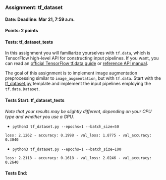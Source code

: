 ### Assignment: tf_dataset
#### Date: Deadline: Mar 21, 7:59 a.m.
#### Points: 2 points
#### Tests: tf_dataset_tests

In this assignment you will familiarize yourselves with `tf.data`, which is
TensorFlow high-level API for constructing input pipelines. If you want,
you can read an [official TensorFlow tf.data guide](https://www.tensorflow.org/guide/data)
or [reference API manual](https://www.tensorflow.org/api_docs/python/tf/data).

The goal of this assignment is to implement image augmentation preprocessing
similar to `image_augmentation`, but with `tf.data`. Start with the
[tf_dataset.py](https://github.com/ufal/npfl114/tree/master/labs/04/tf_dataset.py)
template and implement the input pipelines employing the `tf.data.Dataset`.

#### Tests Start: tf_dataset_tests
_Note that your results may be slightly different, depending on your CPU type and whether you use a GPU._
- `python3 tf_dataset.py --epochs=1 --batch_size=50`
```
loss: 2.1262 - accuracy: 0.1998 - val_loss: 1.8775 - val_accuracy: 0.3040
```
- `python3 tf_dataset.py --epochs=1 --batch_size=100`
```
loss: 2.2113 - accuracy: 0.1618 - val_loss: 2.0246 - val_accuracy: 0.2640
```
#### Tests End:
